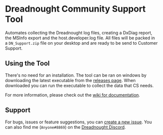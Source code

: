 # Dreadnought Community Support Tool
Automates collecting the Dreadnought log files, creating a DxDiag report, the
MSInfo export and the host.developer.log file. All files will be packed in a
`DN_Support.zip` file on your desktop and are ready to be send to Customer
Support.

## Using the Tool
There's no need for an installation. The tool can be ran on windows by
downloading the latest executable from the [releases page](https://github.com/dreadnought-friends/support-tool/releases).
When downloaded you can run the executable to collect the data that CS needs.

For more information, please check out the [wiki for documentation](https://github.com/dreadnought-friends/support-tool/wiki).

## Support
For bugs, issues or feature suggestions, you can
[create a new issue](https://github.com/dreadnought-friends/support-tool/issues/new).
You can also find me (`Anyone#8869`) on the [Dreadnought Discord](https://discord.gg/dreadnought).
